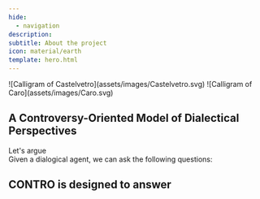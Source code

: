 ```yaml
---
hide:
  - navigation
description:
subtitle: About the project
icon: material/earth
template: hero.html
---
```


<div id="hero-bg" aria-hidden="true" role="presentation" data-search-exclude markdown="span">
![Calligram of Castelvetro](assets/images/Castelvetro.svg)
![Calligram of Caro](assets/images/Caro.svg)
</div>

<section class="hero">
  <h1>A <span class="emph">Contro</span>versy-Oriented Model of Dialectical Perspectives</h1>
  <div class="md-button" aria-hidden="true" role="presentation" onclick='document.getElementById("quotes").scrollIntoView({ block: "center", behavior: "smooth"})' data-search-exclude>Let's argue</div>
</section>

<section id="quotes" markdown>

<div class="grid cards no-border" markdown hidden>

- > Not even this is left to words, namely, that at any rate they express the mind of the speaker, since a speaker may indeed not know the things about which he speaks.

    ==Augustine of Hippo, *De Magistro*, XIII 42==

- > The reasons (motives) people may have for holding a&nbsp;belief are not always the same as the reasons (grounds) they will offer and accept in defense of a&nbsp;claim.

    ==Frans H. van Eemeren, *Reconstructing Argumentative Discourse*, p. 12==

</div>
</section>

<section id="distill" markdown>

<div class="grid cards no-border" markdown hidden>

- # How to distill an opinion

    Our project aims to formalize how personal perspectives are externalized through argumentation in dialectical contexts. What we are interested in is the *shape* of an argument: when discourse is reconstructed in terms of argumentation structures, the communicative intent of the agents involved emerges with greater clarity.

- ![Opinion distiller](assets/images/distiller.svg)

</div>

</section>

<section id="questions" markdown>
Given a dialogical agent, we can ask the following questions:

<div class="grid cards" markdown hidden>
- How is their argumentative style characterized?
- What kinds of attacks do they tend to favor?
- What reasons do they put forward during argumentation?
- What reasons are implicit in their arguments?
- How are these reasons reflected in their view of the issue at stake?
</div>

</section>

<section id="overview" markdown>

# CONTRO is designed to answer

<div class="grid cards no-border" markdown hidden>

- :custom-wind:{ .lg .middle }

    **Lean and expressive**
    We developed a lightweight ontology capable of reconstructing argumentative structures in text from minimal annotation of premises and conclusions, leveraging the inferential power of OWL reasoners.

- :custom-ruler-outline:{ .lg .middle .only-light }:custom-ruler:{ .lg .middle .only-dark }

    **Formally grounded**
    CONTRO implements the main features of ASPIC^+^, one of the most widely adopted formalisms for argumentation.

- :custom-brick-outline:{ .lg .middle .only-light }:custom-brick:{ .lg .middle .only-dark }

    **Built on design patterns**
    We chose to build upon the perspectivization ontology design pattern, extending it both extensionally and intensionally to support dialectical contexts.

- :fontawesome-solid-gears:{ .lg .middle }

    **Interoperable by design**
    By adopting DOLCE’s Descriptions and Situations model, the ontology is domain agnostic and supports principled ontological assertions: it can be applied independently of the framework chosen to describe the domain.

</div>

</section>